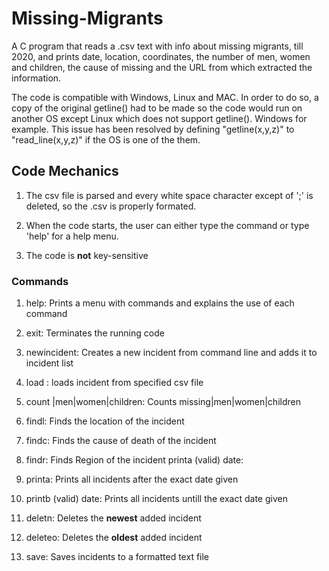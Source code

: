 # Missing-Migrants
A C program that reads  a .csv text with info about missing migrants, till 2020, and prints date, location, coordinates, the number of men, women and children, the cause of missing and the URL from which extracted the information.

 The code is compatible with Windows, Linux and MAC. In order to do so, a copy of the original getline() had to be made so the code would run on another OS except Linux which does not support getline(). Windows for example. This issue has been resolved by defining "getline(x,y,z)"  to "read_line(x,y,z)" if the OS is one of the them.
 
 ## Code Mechanics
1. The csv file is parsed and every white space character except of ';' is deleted, so the .csv is properly formated.
 
2. When the code starts, the user can either type the command or type 'help' for a help menu.
    
3. The code is **not** key-sensitive


### Commands
1. help: Prints a menu with commands and explains the use of each command

2. exit: Terminates the running code    

3. newincident: Creates a new incident from command line and adds it to incident list  

4. load <file path>: loads incident from specified csv file 

5. count |men|women|children: Counts missing|men|women|children

6. findl: Finds the location of the incident 

7. findc: Finds the cause of death of the incident 

8. findr: Finds Region of the incident printa (valid) date: 

9. printa: Prints all incidents after the exact date given

10. printb (valid) date: Prints all incidents untill the exact date given

11. deletn: Deletes the **newest** added incident

12. deleteo: Deletes the **oldest** added incident

13. save: Saves incidents to a formatted text file
